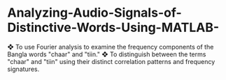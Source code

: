 # Analyzing-Audio-Signals-of-Distinctive-Words-Using-MATLAB-
❖ To use Fourier analysis to examine the frequency components of the Bangla words  "chaar" and "tiin." ❖ To distinguish between the terms "chaar" and "tiin" using their distinct correlation  patterns and frequency signatures. 
